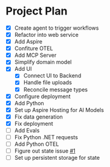 # Project Plan

- [X] Create agent to trigger workflows
- [X] Refactor into web service
- [X] Add Aspire
- [X] Confiture OTEL
- [X] Add MCP Server
- [X] Simplify domain model
- [X] Add UI
    - [X] Connect UI to Backend
    - [X] Handle file uploads
    - [X] Reconcile message types
- [X] Configure deployment
- [X] Add Python
- [X] Set up Aspire Hosting for AI Models
- [X] Fix data generation
- [X] Fix deployment
- [ ] Add Evals
- [ ] Fix Python .NET requests
- [ ] Add Python OTEL
- [ ] Figure out state issue [#1](https://github.com/luisquintanilla/AccedeSimple/issues/1)
- [ ] Set up persistent storage for state